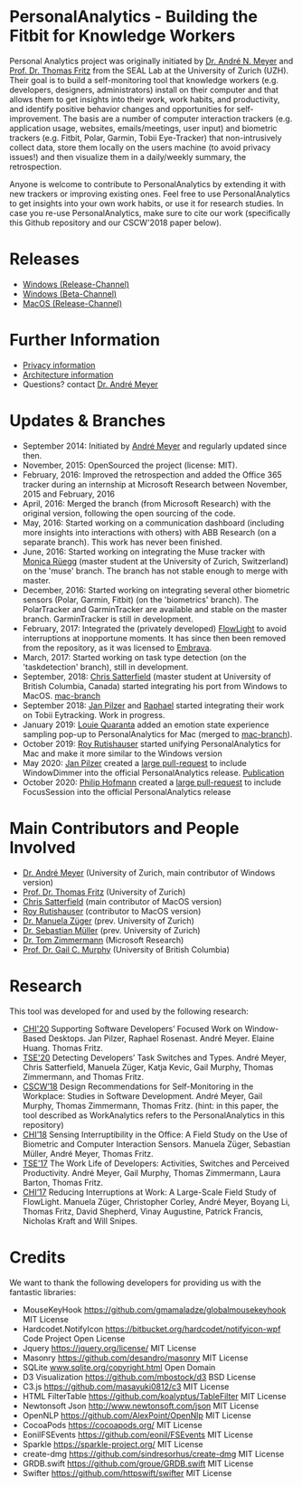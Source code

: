 # PersonalAnalytics - Building the Fitbit for Knowledge Workers
Personal Analytics project was originally initiated by [Dr. André N. Meyer](https://www.andre-meyer.ch) and [Prof. Dr. Thomas Fritz](http://www.ifi.uzh.ch/en/seal/people/fritz.html) from the SEAL Lab at the University of Zurich (UZH). Their goal is to build a self-monitoring tool that knowledge workers (e.g. developers, designers, administrators) install on their computer and that allows them to get insights into their work, work habits, and productivity, and identify positive behavior changes and opportunities for self-improvement. The basis are a number of computer interaction trackers (e.g. application usage, websites, emails/meetings, user input) and biometric trackers (e.g. Fitbit, Polar, Garmin, Tobii Eye-Tracker) that non-intrusively collect data, store them locally on the users machine (to avoid privacy issues!) and then visualize them in a daily/weekly summary, the retrospection. 

Anyone is welcome to contribute to PersonalAnalytics by extending it with new trackers or improving existing ones. Feel free to use PersonalAnalytics to get insights into your own work habits, or use it for research studies. In case you re-use PersonalAnalytics, make sure to cite our work (specifically this Github repository and our CSCW'2018 paper below).

# Releases
- [Windows (Release-Channel)](https://pluto.ifi.uzh.ch/PersonalAnalytics-master)
- [Windows (Beta-Channel)](https://pluto.ifi.uzh.ch/PersonalAnalytics-dev)
- [MacOS (Release-Channel)](https://pluto.ifi.uzh.ch/PersonalAnalytics-MAC-master)

# Further Information
- [Privacy information](https://github.com/HASE-UZH/PersonalAnalytics/blob/dev-am/documentation/PRIVACY.md)
- [Architecture information](https://github.com/HASE-UZH/PersonalAnalytics/blob/dev-am/documentation/ARCHITECTURE.md)
- Questions? contact [Dr. André Meyer](mailto:ameyer@ifi.uzh.ch)

# Updates & Branches
- September 2014: Initiated by [André Meyer](https://www.andre-meyer.ch) and regularly updated since then.
- November, 2015: OpenSourced the project (license: MIT).
- February, 2016: Improved the retrospection and added the Office 365 tracker during an internship at Microsoft Research between November, 2015 and February, 2016
- April, 2016: Merged the branch (from Microsoft Research) with the original version, following the open sourcing of the code.
- May, 2016: Started working on a communication dashboard (including more insights into interactions with others) with ABB Research (on a separate branch). This work has never been finished.
- June, 2016: Started working on integrating the Muse tracker with [Monica Rüegg](https://github.com/montrin) (master student at the University of Zurich, Switzerland) on the 'muse' branch. The branch has not stable enough to merge with master.
- December, 2016: Started working on integrating several other biometric sensors (Polar, Garmin, Fitbit) (on the 'biometrics' branch). The PolarTracker and GarminTracker are available and stable on the master branch. GarminTracker is still in development.
- February, 2017: Integrated the (privately developed) [FlowLight](https://www.andre-meyer.ch/flowlight) to avoid interruptions at inopportune moments. It has since then been removed from the repository, as it was licensed to [Embrava](https://embrava.com/pages/flow).
- March, 2017: Started working on task type detection (on the 'taskdetection' branch), still in development.
- September, 2018: [Chris Satterfield](https://github.com/csatterfield) (master student at University of British Columbia, Canada) started integrating his port from Windows to MacOS. [mac-branch](https://github.com/HASE-UZH/PersonalAnalytics/tree/mac)
- September 2018: [Jan Pilzer](https://github.com/hirse) and [Raphael](https://github.com/raphaelro) started integrating their work on Tobii Eytracking. Work in progress.
- January 2019: [Louie Quaranta](https://github.com/louieQ) added an emotion state experience sampling pop-up to PersonalAnalytics for Mac (merged to [mac-branch](https://github.com/sealuzh/PersonalAnalytics/tree/mac)).
- October 2019: [Roy Rutishauser](https://github.com/royru) started unifying PersonalAnalytics for Mac and make it more similar to the Windows version
- May 2020: [Jan Pilzer](https://github.com/hirse) created a [large pull-request](https://github.com/sealuzh/PersonalAnalytics/pull/258) to include WindowDimmer into the official PersonalAnalytics release. [Publication](https://andre-meyer.ch/CHI20)
- October 2020: [Philip Hofmann](https://github.com/Phhofm) created a [large pull-request](https://github.com/HASE-UZH/PersonalAnalytics/pull/265) to include FocusSession into the official PersonalAnalytics release

# Main Contributors and People Involved
- [Dr. André Meyer](https://www.andre-meyer.ch) (University of Zurich, main contributor of Windows version)
- [Prof. Dr. Thomas Fritz](http://www.ifi.uzh.ch/en/seal/people/fritz.html) (University of Zurich)
- [Chris Satterfield](https://github.com/csatterfield) (main contributor of MacOS version)
- [Roy Rutishauser](https://github.com/royru) (contributor to MacOS version)
- [Dr. Manuela Züger](http://www.ifi.uzh.ch/en/seal/people/zueger.html) (prev. University of Zurich)
- [Dr. Sebastian Müller](http://www.ifi.uzh.ch/en/seal/people/mueller.html) (prev. University of Zurich)
- [Dr. Tom Zimmermann](https://www.microsoft.com/en-us/research/people/tzimmer/) (Microsoft Research)
- [Prof. Dr. Gail C. Murphy](https://blogs.ubc.ca/gailcmurphy/) (University of British Columbia)

# Research
This tool was developed for and used by the following research:
- [CHI'20](https://andre-meyer.ch/CHI20) Supporting Software Developers’ Focused Work on Window-Based Desktops. Jan Pilzer, Raphael Rosenast. André Meyer. Elaine Huang. Thomas Fritz.
- [TSE'20](https://andre-meyer.ch/TSE20) Detecting Developers’ Task Switches and Types. André Meyer, Chris Satterfield, Manuela Züger, Katja Kevic, Gail Murphy, Thomas Zimmermann, and Thomas Fritz.
- [CSCW’18](https://www.andre-meyer.ch/CSCW18) Design Recommendations for Self-Monitoring in the Workplace: Studies in Software Development. André Meyer, Gail Murphy, Thomas Zimmermann, Thomas Fritz. (hint: in this paper, the tool described as WorkAnalytics refers to the PersonalAnalytics in this repository)
- [CHI’18](http://www.zora.uzh.ch/id/eprint/151128/1/pn4597-zugerA.pdf) Sensing Interruptibility in the Office: A Field Study on the Use of Biometric and Computer Interaction Sensors. Manuela Züger, Sebastian Müller, André Meyer, Thomas Fritz. 
- [TSE’17](https://www.andre-meyer.ch/TSE17) The Work Life of Developers: Activities, Switches and Perceived Productivity. André Meyer, Gail Murphy, Thomas Zimmermann, Laura Barton, Thomas Fritz. 
- [CHI’17](https://www.andre-meyer.ch/CHI17) Reducing Interruptions at Work: A Large-Scale Field Study of FlowLight. Manuela Züger, Christopher Corley, André Meyer, Boyang Li, Thomas Fritz, David Shepherd, Vinay Augustine, Patrick Francis, Nicholas Kraft and Will Snipes.

# Credits
We want to thank the following developers for providing us with the fantastic libraries:
- MouseKeyHook https://github.com/gmamaladze/globalmousekeyhook MIT License
- Hardcodet.NotifyIcon https://bitbucket.org/hardcodet/notifyicon-wpf Code Project Open License
- Jquery https://jquery.org/license/ MIT License
- Masonry https://github.com/desandro/masonry MIT License
- SQLite www.sqlite.org/copyright.html Open Domain 
- D3 Visualization https://github.com/mbostock/d3 BSD License
- C3.js https://github.com/masayuki0812/c3 MIT License 
- HTML FilterTable https://github.com/koalyptus/TableFilter MIT License
- Newtonsoft Json http://www.newtonsoft.com/json MIT License
- OpenNLP https://github.com/AlexPoint/OpenNlp MIT License 
- CocoaPods https://cocoapods.org/ MIT License
- EonilFSEvents https://github.com/eonil/FSEvents MIT License
- Sparkle https://sparkle-project.org/ MIT License
- create-dmg https://github.com/sindresorhus/create-dmg MIT License
- GRDB.swift https://github.com/groue/GRDB.swift MIT License
- Swifter https://github.com/httpswift/swifter MIT License
